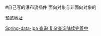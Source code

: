 #自己写的瀑布流插件   面向对象与非面向对象的


[预览地址](https://doujiangtao.github.io/Waterfallsflow/index.html)

[Spring-data-jpa 查询  复杂查询陆续完善中](https://doujiangtao.github.io/Waterfallsflow/index.html)